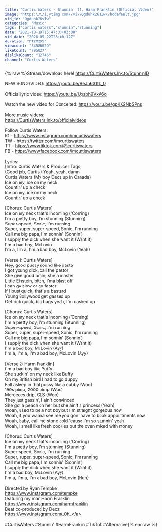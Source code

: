 ```yaml
---
title: "Curtis Waters - Stunnin' ft. Harm Franklin (Official Video)"
image: "https:\/\/i.ytimg.com\/vi\/Qgduhk26sIw\/hqdefault.jpg"
vid_id: "Qgduhk26sIw"
categories: "Music"
tags: ["curtis waters","stunnin","stunning"]
date: "2021-10-19T15:47:33+03:00"
vid_date: "2020-05-22T23:00:12Z"
duration: "PT2M29S"
viewcount: "34586029"
likeCount: "795027"
dislikeCount: "12746"
channel: "Curtis Waters"
---
```

{% raw %}Stream/download here! <a rel="nofollow" target="blank" href="https://CurtisWaters.lnk.to/StunninID">https://CurtisWaters.lnk.to/StunninID</a><br /><br />NEW SONG/VIDEO: <a rel="nofollow" target="blank" href="https://youtu.be/HeJn631tD_0">https://youtu.be/HeJn631tD_0</a><br /><br />Official lyric video: <a rel="nofollow" target="blank" href="https://youtu.be/Upsbh9VxA6o">https://youtu.be/Upsbh9VxA6o</a><br /><br />Watch the new video for Conceited: <a rel="nofollow" target="blank" href="https://youtu.be/gpKX2NbSPns">https://youtu.be/gpKX2NbSPns</a><br /><br />More music videos: <br /><a rel="nofollow" target="blank" href="https://CurtisWaters.lnk.to/officialvideos">https://CurtisWaters.lnk.to/officialvideos</a><br /><br />Follow Curtis Waters:<br />IG - <a rel="nofollow" target="blank" href="https://www.instagram.com/imcurtiswaters">https://www.instagram.com/imcurtiswaters</a><br />TW - <a rel="nofollow" target="blank" href="https://twitter.com/imcurtiswaters">https://twitter.com/imcurtiswaters</a><br />TT - <a rel="nofollow" target="blank" href="https://www.tiktok.com/@curtiswaters">https://www.tiktok.com/@curtiswaters</a><br />FB - <a rel="nofollow" target="blank" href="https://www.facebook.com/imcurtiswaters">https://www.facebook.com/imcurtiswaters</a> <br /><br />Lyrics:<br />[Intro: Curtis Waters &amp; Producer Tags]<br />(Good job, Curtis!) Yeah, yeah, damn<br />Curtis Waters (My boy Decz up in Canada)<br />Ice on my, ice on my neck<br />Countin' up a check<br />Ice on my, ice on my neck<br />Countin’ up a check<br /><br />[Chorus: Curtis Waters]<br />Ice on my neck that's incoming ('Coming)<br />I’m a pretty boy, I'm stunning (Stunning)<br />Super-speed, Sonic, I'm running<br />Super, super, super-speed, Sonic, I'm running<br />Call me big papa, I'm sonnin' (Sonnin')<br />I supply the dick when she want it (Want it)<br />I'm a bad boy, McLovin<br />I’m a, I’m a, I'm a bad boy, McLovin (Yeah)<br /><br />[Verse 1: Curtis Waters]<br />Hey, good pussy sound like pasta<br />I got young dick, call the pastor<br />She give good brain, she a master<br />Little Einstein, bitch, I’ma blast off<br />I can go slow or go faster<br />If I bust quick, that's a bastard<br />Young Bollywood get gassed up<br />Get rich quick, big bags yeah, I'm cashed up<br /><br />[Chorus: Curtis Waters]<br />Ice on my neck that's incoming (’Coming)<br />I'm a pretty boy, I'm stunning (Stunning)<br />Super-speed, Sonic, I'm running<br />Super, super, super-speed, Sonic, I'm running<br />Call me big papa, I'm sonnin' (Sonnin')<br />I supply the dick when she want it (Want it)<br />I'm a bad boy, McLovin (Ayy)<br />I'm a, I'm a, I'm a bad boy, McLovin (Ayy)<br /><br />[Verse 2: Harm Franklin]<br />I'm a bad boy like Puffy<br />She suckin' on my neck like Buffy<br />On my British bird I had to go duppy<br />Fall asleep in that pussy like a cubby (Woo)<br />'90s pimp, 2000 pimp (Woo)<br />Mercedes drip, CLS (Woo)<br />They just gassin', I ain't convinced<br />She got a peach on her but she ain't a princess (Yeah)<br />Woah, used to be a hot boy but I'm straight gorgeous now<br />Woah, if you wanna see me you gon' have to book appointments now<br />Woah, baby, call me stone cold 'cause I'm so stunnin' yeah<br />Woah, I smell like fresh cookies out the oven mixed with money<br /><br />[Chorus: Curtis Waters]<br />Ice on my neck that's incoming ('Coming)<br />I'm a pretty boy, I'm stunning (Stunning)<br />Super-speed, Sonic, I'm running<br />Super, super, super-speed, Sonic, I'm running<br />Call me big papa, I'm sonnin' (Sonnin')<br />I supply the dick when she want it (Want it)<br />I'm a bad boy, McLovin (Ayy)<br />I'm a, I'm a, I'm a bad boy, McLovin (Huh)<br /><br />Directed by Ryan Tempke<br /><a rel="nofollow" target="blank" href="https://www.instagram.com/tempke">https://www.instagram.com/tempke</a><br />featuring my man Harm Franklin<br /><a rel="nofollow" target="blank" href="https://www.instagram.com/harmfranklin">https://www.instagram.com/harmfranklin</a><br />Beat co-produced by Decz<br /><a rel="nofollow" target="blank" href="https://www.instagram.com/_0h_">https://www.instagram.com/_0h_</a><br /><br />#CurtisWaters #Stunnin' #HarmFranklin #TikTok #Alternative{% endraw %}
